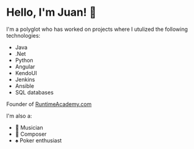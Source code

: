 # Hello, I'm Juan! 👋

I'm a polyglot who has worked on projects where I utulized the following technologies:
- Java
- .Net
- Python
- Angular
- KendoUI
- Jenkins
- Ansible
- SQL databases

Founder of <a href="https://www.runtimeacademy.com" target="_blank">RuntimeAcademy.com</a>

I'm also a:
- 🎸 Musician
- 🎹 Composer
- ♠️ Poker enthusiast
